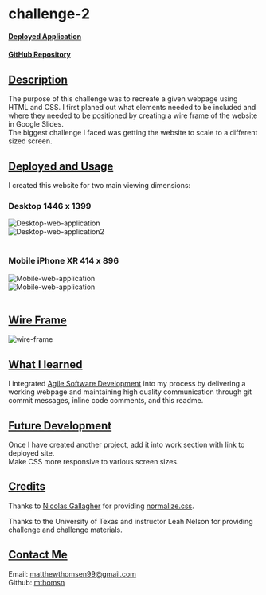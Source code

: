 # challenge-2
#### __[Deployed Application](https://mthomsn.github.io/challenge-2/)__<br>
#### __[GitHub Repository](https://github.com/mthomsn/challenge-2)__

## <u>Description</u>
The purpose of this challenge was to recreate a given webpage using HTML and CSS. I first planed out what elements needed to be included and where they needed to be positioned by creating a wire frame  of the website in Google Slides. <br>The biggest challenge I faced was getting the website to scale to a different sized screen.

## <u>Deployed and Usage</u>
I created this website for two main viewing dimensions: <br> 
### __Desktop 1446 x 1399__ <br>
![Desktop-web-application](assets/images/desktop-1.png)<br>
![Desktop-web-application2](assets/images/desktop-2.png)<br><br>
### __Mobile iPhone XR 414 x 896__ <br>
![Mobile-web-application](assets/images/mobile-1.png)<br>
![Mobile-web-application](assets/images/mobile-2.png)<br><br>

## <u>Wire Frame</u>

![wire-frame](assets/images/wire-frame.png)

## <u>What I learned</u>
I integrated [Agile Software Development](https://www.agilealliance.org/agile101/) into my process by delivering a working webpage and maintaining high quality communication through git commit messages, inline code comments, and this readme.

## <u>Future Development</u>
Once I have created another project, add it into work section with link to deployed site.
<br>Make CSS more responsive to various screen sizes.

## <u>Credits</u>
Thanks to [Nicolas Gallagher](https://github.com/necolas) for providing [normalize.css](https://necolas.github.io/normalize.css/).

Thanks to the University of Texas and instructor Leah Nelson for providing challenge and challenge materials.

## <u>Contact Me</u>
Email: [matthewthomsen99@gmail.com](mailto:matthewthomsen99@gmail.com?)<br>
Github: [mthomsn](https://github.com/mthomsn)